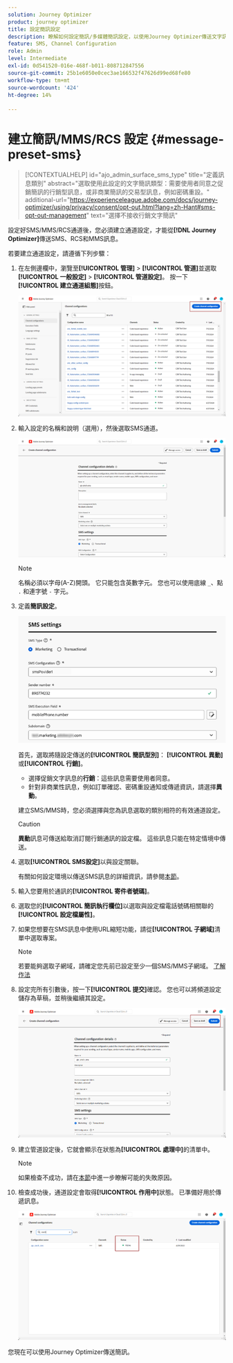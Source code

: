 ```yaml
---
solution: Journey Optimizer
product: journey optimizer
title: 設定簡訊設定
description: 瞭解如何設定簡訊/多媒體簡訊設定，以使用Journey Optimizer傳送文字訊息
feature: SMS, Channel Configuration
role: Admin
level: Intermediate
exl-id: 0d541520-016e-468f-b011-808712847556
source-git-commit: 25b1e6050e0cec3ae166532f47626d99ed68fe80
workflow-type: tm+mt
source-wordcount: '424'
ht-degree: 14%

---
```


# 建立簡訊/MMS/RCS 設定 {#message-preset-sms}

>[!CONTEXTUALHELP]
>id="ajo_admin_surface_sms_type"
>title="定義訊息類別"
>abstract="選取使用此設定的文字簡訊類型：需要使用者同意之促銷簡訊的行銷型訊息，或非商業簡訊的交易型訊息，例如密碼重設。"
>additional-url="https://experienceleague.adobe.com/docs/journey-optimizer/using/privacy/consent/opt-out.html?lang=zh-Hant#sms-opt-out-management" text="選擇不接收行銷文字簡訊"

設定好SMS/MMS/RCS通道後，您必須建立通道設定，才能從&#x200B;**[!DNL Journey Optimizer]**&#x200B;傳送SMS、RCS和MMS訊息。

若要建立通道設定，請遵循下列步驟：

1. 在左側邊欄中，瀏覽至&#x200B;**[!UICONTROL 管理]** > **[!UICONTROL 管道]**&#x200B;並選取&#x200B;**[!UICONTROL 一般設定]** > **[!UICONTROL 管道設定]**。 按一下&#x200B;**[!UICONTROL 建立通道組態]**&#x200B;按鈕。

   ![](assets/preset-create.png)

1. 輸入設定的名稱和說明（選用），然後選取SMS通道。

   ![](assets/sms-create-surface.png)

   >[!NOTE]
   >
   > 名稱必須以字母(A-Z)開頭。 它只能包含英數字元。 您也可以使用底線 `_`、點 `.` 和連字號 `-` 字元。

1. 定義&#x200B;**簡訊設定**。

   ![](assets/sms-surface-settings.png)

   首先，選取將隨設定傳送的&#x200B;**[!UICONTROL 簡訊型別]**： **[!UICONTROL 異動]**&#x200B;或&#x200B;**[!UICONTROL 行銷]**。

   * 選擇促銷文字訊息的&#x200B;**行銷**：這些訊息需要使用者同意。
   * 針對非商業性訊息，例如訂單確認、密碼重設通知或傳遞資訊，請選擇&#x200B;**異動**。

   建立SMS/MMS時，您必須選擇與您為訊息選取的類別相符的有效通道設定。

   >[!CAUTION]
   >
   >**異動**&#x200B;訊息可傳送給取消訂閱行銷通訊的設定檔。 這些訊息只能在特定情境中傳送。

1. 選取&#x200B;**[!UICONTROL SMS設定]**&#x200B;以與設定關聯。

   有關如何設定環境以傳送SMS訊息的詳細資訊，請參閱[本節](#create-api)。

1. 輸入&#x200B;您要用於通訊的&#x200B;**[!UICONTROL 寄件者號碼]**。

1. 選取您的&#x200B;**[!UICONTROL 簡訊執行欄位]**&#x200B;以選取與設定檔電話號碼相關聯的&#x200B;**[!UICONTROL 設定檔屬性]**。

1. 如果您想要在SMS訊息中使用URL縮短功能，請從&#x200B;**[!UICONTROL 子網域]**&#x200B;清單中選取專案。

   >[!NOTE]
   >
   >若要能夠選取子網域，請確定您先前已設定至少一個SMS/MMS子網域。 [了解作法](sms-subdomains.md)

1. 設定完所有引數後，按一下&#x200B;**[!UICONTROL 提交]**&#x200B;確認。 您也可以將頻道設定儲存為草稿，並稍後繼續其設定。

   ![](assets/sms-submit-surface.png)

1. 建立管道設定後，它就會顯示在狀態為&#x200B;**[!UICONTROL 處理中]**&#x200B;的清單中。

   >[!NOTE]
   >
   >如果檢查不成功，請在[本節](../configuration/channel-surfaces.md)中進一步瞭解可能的失敗原因。

1. 檢查成功後，通道設定會取得&#x200B;**[!UICONTROL 作用中]**&#x200B;狀態。 已準備好用於傳遞訊息。

   ![](assets/preset-active.png)

您現在可以使用Journey Optimizer傳送簡訊。
